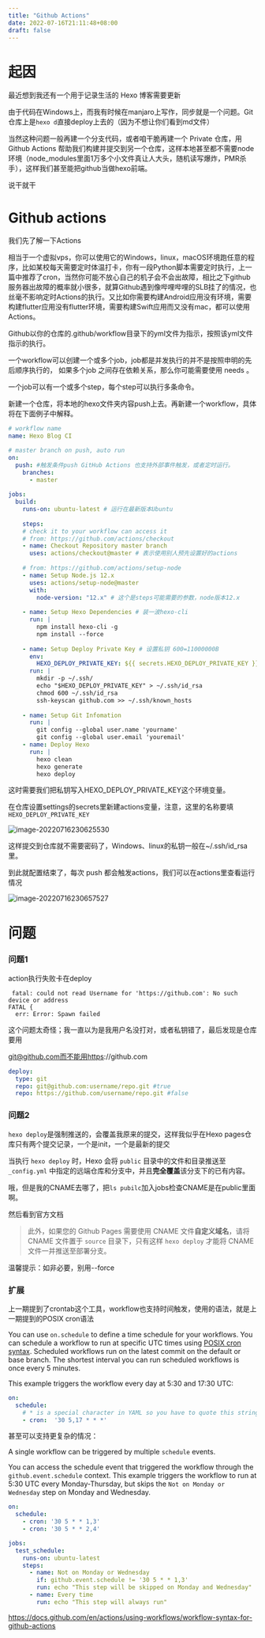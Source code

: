```yaml
---
title: "Github Actions"
date: 2022-07-16T21:11:48+08:00
draft: false
---
```


# 起因

最近想到我还有一个用于记录生活的 Hexo 博客需要更新

由于代码在Windows上，而我有时候在manjaro上写作，同步就是一个问题。Git仓库上是`hexo d`直接deploy上去的（因为不想让你们看到md文件）

当然这种问题一般再建一个分支代码，或者咱干脆再建一个 Private 仓库，用 Github Actions 帮助我们构建并提交到另一个仓库，这样本地甚至都不需要node环境（node_modules里面1万多个小文件真让人大头，随机读写爆炸，PMR杀手），这样我们甚至能把github当做hexo前端。

说干就干

# Github actions

我们先了解一下Actions

相当于一个虚拟vps，你可以使用它的Windows，linux，macOS环境跑任意的程序，比如某校每天需要定时体温打卡，你有一段Python脚本需要定时执行，上一篇中推荐了cron，当然你可能不放心自己的机子会不会出故障，相比之下github服务器出故障的概率就小很多，就算Github遇到像哔哩哔哩的SLB挂了的情况，也丝毫不影响定时Actions的执行。又比如你需要构建Android应用没有环境，需要构建flutter应用没有flutter环境，需要构建Swift应用而又没有mac，都可以使用Actions。



Github以你的仓库的.github/workflow目录下的yml文件为指示，按照该yml文件指示的执行。

一个workflow可以创建一个或多个job，job都是并发执行的并不是按照申明的先后顺序执行的， 如果多个job 之间存在依赖关系，那么你可能需要使用 needs 。

一个job可以有一个或多个step，每个step可以执行多条命令。

新建一个仓库，将本地的hexo文件夹内容push上去。再新建一个workflow，具体将在下面例子中解释。

```yml
# workflow name
name: Hexo Blog CI

# master branch on push, auto run
on: 
  push: #触发条件push GitHub Actions 也支持外部事件触发，或者定时运行。
    branches:
      - master
      
jobs:
  build: 
    runs-on: ubuntu-latest # 运行在最新版本Ubuntu
        
    steps:
    # check it to your workflow can access it
    # from: https://github.com/actions/checkout
    - name: Checkout Repository master branch
      uses: actions/checkout@master # 表示使用别人预先设置好的actions
      
    # from: https://github.com/actions/setup-node  
    - name: Setup Node.js 12.x 
      uses: actions/setup-node@master 
      with:
        node-version: "12.x" # 这个是steps可能需要的参数，node版本12.x
    
    - name: Setup Hexo Dependencies # 装一波hexo-cli
      run: |
        npm install hexo-cli -g
        npm install --force
    
    - name: Setup Deploy Private Key # 设置私钥 600=11000000B
      env:
        HEXO_DEPLOY_PRIVATE_KEY: ${{ secrets.HEXO_DEPLOY_PRIVATE_KEY }} #env给step配置环境变量
      run: |
        mkdir -p ~/.ssh/
        echo "$HEXO_DEPLOY_PRIVATE_KEY" > ~/.ssh/id_rsa 
        chmod 600 ~/.ssh/id_rsa
        ssh-keyscan github.com >> ~/.ssh/known_hosts
        
    - name: Setup Git Infomation
      run: | 
        git config --global user.name 'yourname' 
        git config --global user.email 'youremail'
    - name: Deploy Hexo 
      run: |
        hexo clean
        hexo generate 
        hexo deploy

```



这时需要我们把私钥写入HEXO_DEPLOY_PRIVATE_KEY这个环境变量。

在仓库设置settings的secrets里新建actions变量，注意，这里的名称要填`HEXO_DEPLOY_PRIVATE_KEY`

![image-20220716230625530](https://r2.bi-li.fun/2023/12/image-20220716230625530.png)

这样提交到仓库就不需要密码了，Windows、linux的私钥一般在~/.ssh/id_rsa里。

到此就配置结束了，每次 push 都会触发actions，我们可以在actions里查看运行情况

![image-20220716230657527](https://r2.bi-li.fun/2023/12/image-20220716230657527.png)

# 问题

### 问题1

action执行失败卡在deploy

```
 fatal: could not read Username for 'https://github.com': No such device or address
FATAL {
  err: Error: Spawn failed
```

这个问题太奇怪；我一直以为是我用户名没打对，或者私钥错了，最后发现是仓库要用

git@github.com而不能用https://github.com

```yml
deploy:
  type: git
  repo: git@github.com:username/repo.git #true
  repo: https://github.com/username/repo.git #false
```



### 问题2

`hexo deploy`是强制推送的，会覆盖我原来的提交，这样我似乎在Hexo pages仓库只有两个提交记录，一个是init，一个是最新的提交

当执行 `hexo deploy` 时，Hexo 会将 `public` 目录中的文件和目录推送至 `_config.yml` 中指定的远端仓库和分支中，并且**完全覆盖**该分支下的已有内容。

哦，但是我的CNAME去哪了，把`ls pubilc`加入jobs检查CNAME是在public里面啊。

然后看到官方文档

>此外，如果您的 Github Pages 需要使用 CNAME 文件**自定义域名**，请将 CNAME 文件置于 `source` 目录下，只有这样 `hexo deploy` 才能将 CNAME 文件一并推送至部署分支。

温馨提示：如非必要，别用--force



### 扩展

上一期提到了crontab这个工具，workflow也支持时间触发，使用的语法，就是上一期提到的POSIX cron语法

You can use `on.schedule` to define a time schedule for your workflows. You can schedule a workflow to run at specific UTC times using [POSIX cron syntax](https://pubs.opengroup.org/onlinepubs/9699919799/utilities/crontab.html#tag_20_25_07). Scheduled workflows run on the latest commit on the default or base  branch. The shortest interval you can run scheduled workflows is once  every 5 minutes.

This example triggers the workflow every day at 5:30 and 17:30 UTC:

```yaml
on:
  schedule:
    # * is a special character in YAML so you have to quote this string
    - cron:  '30 5,17 * * *'
```

甚至可以支持更复杂的情况：

A single workflow can be triggered by multiple `schedule` events. 

You can access the schedule event that triggered the workflow through the `github.event.schedule` context. This example triggers the workflow to run at 5:30 UTC every Monday-Thursday, but skips the `Not on Monday or Wednesday` step on Monday and Wednesday.

```yaml
on:
  schedule:
    - cron: '30 5 * * 1,3'
    - cron: '30 5 * * 2,4'

jobs:
  test_schedule:
    runs-on: ubuntu-latest
    steps:
      - name: Not on Monday or Wednesday
        if: github.event.schedule != '30 5 * * 1,3'
        run: echo "This step will be skipped on Monday and Wednesday"
      - name: Every time
        run: echo "This step will always run"
```

https://docs.github.com/en/actions/using-workflows/workflow-syntax-for-github-actions
